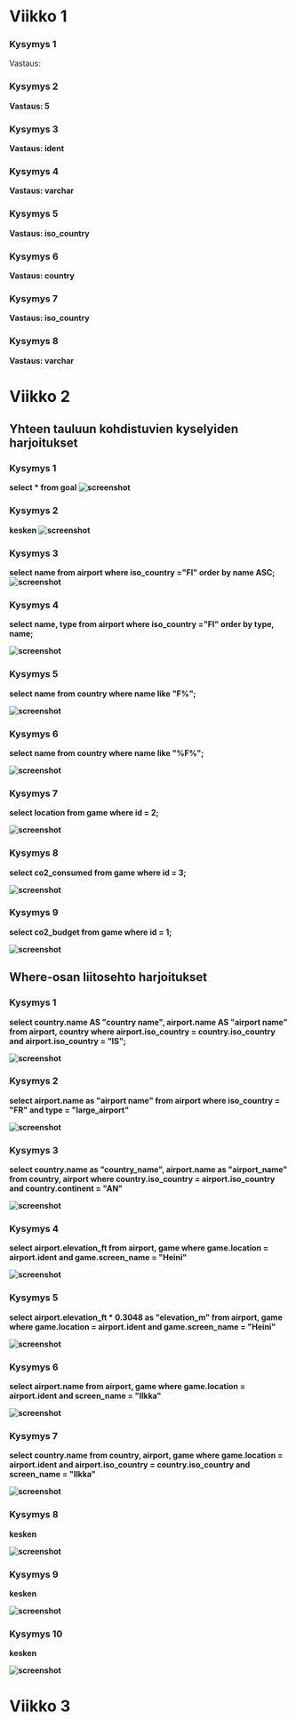 # Viikko 1

### Kysymys 1
Vastaus: <b>

### Kysymys 2
Vastaus: 5

### Kysymys 3
Vastaus: ident

### Kysymys 4
Vastaus: varchar

### Kysymys 5
Vastaus: iso_country

### Kysymys 6
Vastaus: country

### Kysymys 7
Vastaus: iso_country

### Kysymys 8
Vastaus: varchar

# Viikko 2

## Yhteen tauluun kohdistuvien kyselyiden harjoitukset

### Kysymys 1
select * from goal
![screenshot](viikko2-1.png)

### Kysymys 2
kesken
![screenshot](viikko2-2.png)

### Kysymys 3
select name from airport where iso_country ="FI" order by name ASC;
![screenshot](viikko2-3.png)

### Kysymys 4
select name, type from airport where iso_country ="FI" order by type, name;

![screenshot](viikko2-4.png)

### Kysymys 5
select name from country where name like "F%";

![screenshot](viikko2-5.png)

### Kysymys 6
select name from country where name like "%F%";

![screenshot](viikko2-6.png)

### Kysymys 7
select location from game where id = 2;

![screenshot](viikko2-7.png)

### Kysymys 8
select co2_consumed from game where id = 3;

![screenshot](viikko2-8.png)


### Kysymys 9
select co2_budget from game where id = 1;

![screenshot](viikko2-9.png)

## Where-osan liitosehto harjoitukset

### Kysymys 1
select country.name AS "country name",
airport.name AS "airport name" from airport,
country where airport.iso_country = country.iso_country and airport.iso_country = "IS";

![screenshot](viikko2.2-1.png)

### Kysymys 2
select airport.name as "airport name" from airport where iso_country = "FR" and type = "large_airport"

![screenshot](viikko2.2-2.png)

### Kysymys 3
select country.name as "country_name",
airport.name as "airport_name" from country,
airport where country.iso_country = airport.iso_country and country.continent = "AN"

![screenshot](viikko2.2-3.png)

### Kysymys 4
select airport.elevation_ft from airport,
game where game.location = airport.ident and game.screen_name = "Heini"

![screenshot](viikko2.2-4.png)

### Kysymys 5
select airport.elevation_ft * 0.3048 as "elevation_m"  from airport,
game where game.location = airport.ident and game.screen_name = "Heini"

![screenshot](viikko2.2-5.png)

### Kysymys 6
select airport.name from airport, game where game.location = airport.ident and screen_name = "Ilkka"

![screenshot](viikko2.2-6.png)

### Kysymys 7
select country.name from country, airport,
game where game.location = airport.ident and airport.iso_country = country.iso_country
and screen_name = "Ilkka"

![screenshot](viikko2.2-7.png)

### Kysymys 8
kesken

![screenshot](viikko2.2-8.png)

### Kysymys 9
kesken

![screenshot](viikko2.2-9.png)

### Kysymys 10
kesken

![screenshot](viikko2.2-10.png)

# Viikko 3






